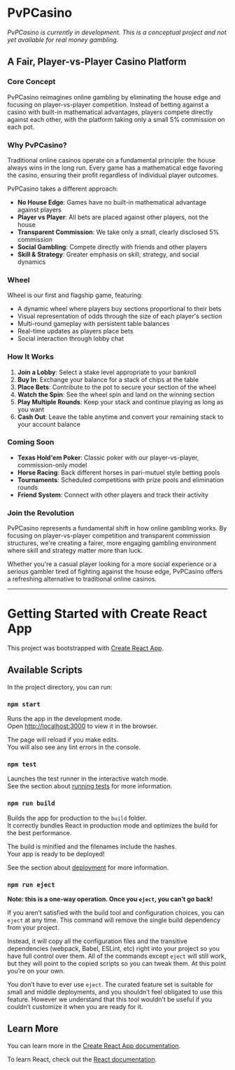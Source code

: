 # PvPCasino

*PvPCasino is currently in development. This is a conceptual project and not yet available for real money gambling.*

## A Fair, Player-vs-Player Casino Platform

### Core Concept

PvPCasino reimagines online gambling by eliminating the house edge and focusing on player-vs-player competition. Instead of betting against a casino with built-in mathematical advantages, players compete directly against each other, with the platform taking only a small 5% commission on each pot.

### Why PvPCasino?

Traditional online casinos operate on a fundamental principle: the house always wins in the long run. Every game has a mathematical edge favoring the casino, ensuring their profit regardless of individual player outcomes.

PvPCasino takes a different approach:

- **No House Edge**: Games have no built-in mathematical advantage against players
- **Player vs Player**: All bets are placed against other players, not the house
- **Transparent Commission**: We take only a small, clearly disclosed 5% commission
- **Social Gambling**: Compete directly with friends and other players
- **Skill & Strategy**: Greater emphasis on skill, strategy, and social dynamics

### Wheel

Wheel is our first and flagship game, featuring:

- A dynamic wheel where players buy sections proportional to their bets
- Visual representation of odds through the size of each player's section
- Multi-round gameplay with persistent table balances
- Real-time updates as players place bets
- Social interaction through lobby chat

### How It Works

1. **Join a Lobby**: Select a stake level appropriate to your bankroll
2. **Buy In**: Exchange your balance for a stack of chips at the table
3. **Place Bets**: Contribute to the pot to secure your section of the wheel
4. **Watch the Spin**: See the wheel spin and land on the winning section
5. **Play Multiple Rounds**: Keep your stack and continue playing as long as you want
6. **Cash Out**: Leave the table anytime and convert your remaining stack to your account balance

### Coming Soon

- **Texas Hold'em Poker**: Classic poker with our player-vs-player, commission-only model
- **Horse Racing**: Back different horses in pari-mutuel style betting pools
- **Tournaments**: Scheduled competitions with prize pools and elimination rounds
- **Friend System**: Connect with other players and track their activity

### Join the Revolution

PvPCasino represents a fundamental shift in how online gambling works. By focusing on player-vs-player competition and transparent commission structures, we're creating a fairer, more engaging gambling environment where skill and strategy matter more than luck.

Whether you're a casual player looking for a more social experience or a serious gambler tired of fighting against the house edge, PvPCasino offers a refreshing alternative to traditional online casinos.

---

# Getting Started with Create React App

This project was bootstrapped with [Create React App](https://github.com/facebook/create-react-app).

## Available Scripts

In the project directory, you can run:

### `npm start`

Runs the app in the development mode.\
Open [http://localhost:3000](http://localhost:3000) to view it in the browser.

The page will reload if you make edits.\
You will also see any lint errors in the console.

### `npm test`

Launches the test runner in the interactive watch mode.\
See the section about [running tests](https://facebook.github.io/create-react-app/docs/running-tests) for more information.

### `npm run build`

Builds the app for production to the `build` folder.\
It correctly bundles React in production mode and optimizes the build for the best performance.

The build is minified and the filenames include the hashes.\
Your app is ready to be deployed!

See the section about [deployment](https://facebook.github.io/create-react-app/docs/deployment) for more information.

### `npm run eject`

**Note: this is a one-way operation. Once you `eject`, you can’t go back!**

If you aren’t satisfied with the build tool and configuration choices, you can `eject` at any time. This command will remove the single build dependency from your project.

Instead, it will copy all the configuration files and the transitive dependencies (webpack, Babel, ESLint, etc) right into your project so you have full control over them. All of the commands except `eject` will still work, but they will point to the copied scripts so you can tweak them. At this point you’re on your own.

You don’t have to ever use `eject`. The curated feature set is suitable for small and middle deployments, and you shouldn’t feel obligated to use this feature. However we understand that this tool wouldn’t be useful if you couldn’t customize it when you are ready for it.

## Learn More

You can learn more in the [Create React App documentation](https://facebook.github.io/create-react-app/docs/getting-started).

To learn React, check out the [React documentation](https://reactjs.org/).
